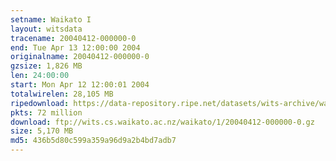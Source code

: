 ```yaml
---
setname: Waikato I
layout: witsdata
tracename: 20040412-000000-0
end: Tue Apr 13 12:00:00 2004
originalname: 20040412-000000-0
gzsize: 1,826 MB
len: 24:00:00
start: Mon Apr 12 12:00:01 2004
totalwirelen: 28,105 MB
ripedownload: https://data-repository.ripe.net/datasets/wits-archive/waikato/1/20040412-000000-0.gz
pkts: 72 million
download: ftp://wits.cs.waikato.ac.nz/waikato/1/20040412-000000-0.gz
size: 5,170 MB
md5: 436b5d80c599a359a96d9a2b4bd7adb7
---
```

